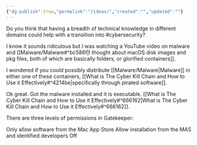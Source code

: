 ```yaml
---
{"dg-publish":true,"permalink":"/ideas/","created":"","updated":""}
---
```




Do you think that having a breadth of technical knowledge in different domains could help with a transition into #cybersecurity?

I know it sounds ridiculous but I was watching a YouTube video on malware and [[Malware/Malware#^bc586f\|I thought about macOS disk images and pkg files, both of which are basically folders, or glorified containers]].

I wondered if you could possibly distribute [[Malware/Malware\|Malware]] in either one of these containers, [[What is The Cyber Kill Chain and How to Use it Effectively#^4214be\|specifically through pirated software]]. 

Ok great. Got the malware installed and it is executable. [[What is The Cyber Kill Chain and How to Use it Effectively#^666162\|What is The Cyber Kill Chain and How to Use it Effectively#^666162]].

There are three levels of permissions in Gatekeeper:

Only allow software from the Mac App Store
Allow installation from the MAS and identified developers 
Off


